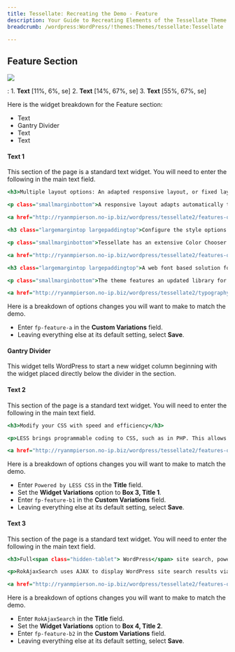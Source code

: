 ```yaml
---
title: Tessellate: Recreating the Demo - Feature
description: Your Guide to Recreating Elements of the Tessellate Theme for WordPress
breadcrumb: /wordpress:WordPress/!themes:Themes/tessellate:Tessellate

---
```


Feature Section
-----

![][demo]

:   1. **Text** [11%, 6%, se]
    2. **Text** [14%, 67%, se]
    3. **Text** [55%, 67%, se]

Here is the widget breakdown for the Feature section:

* Text
* Gantry Divider
* Text
* Text

#### Text 1

This section of the page is a standard text widget. You will need to enter the following in the main text field.

~~~ .html
<h3>Multiple layout options: An adapted responsive layout, or fixed layouts at 960px or 1200px wide</h3>

<p class="smallmarginbottom">A responsive layout adapts automatically to the viewing device's width, such as mobile, tablet or desktop, without the need for a separate layout or content. Mobile modes have a unique menu to aid usability. 960px and 1200px fixed layout options are also available.</p>

<a href="http://ryanmpierson.no-ip.biz/wordpress/tessellate2/features-overview/" class="readon4">Read More</a>

<h3 class="largemargintop largepaddingtop">Configure the style options of Tessellate, quickly and easily, in theme settings page</h3>

<p class="smallmarginbottom">Tessellate has an extensive Color Chooser in theme settings page to provide intricate controls for each section, inclusive of overlay type, text color, background color, as well as accent colors. Edit preexisting or create new presets.</p>

<a href="http://ryanmpierson.no-ip.biz/wordpress/tessellate2/features-overview/" class="readon4">Read More</a>

<h3 class="largemargintop largepaddingtop">A web font based solution for adding icons, allowing them to be extensively styled via CSS</h3>

<p class="smallmarginbottom">The theme features an updated library for Font Awesome with version 4+. This offers over 350 icons, which are fully scalable and easy to integrate into the design of the template and/or content, from widget titles to inside content items themselves.</p>

<a href="http://ryanmpierson.no-ip.biz/wordpress/tessellate2/typography/" class="readon4">Read More</a>
~~~

Here is a breakdown of options changes you will want to make to match the demo.

* Enter `fp-feature-a` in the **Custom Variations** field.
* Leaving everything else at its default setting, select **Save**.

#### Gantry Divider

This widget tells WordPress to start a new widget column beginning with the widget placed directly below the divider in the section.

#### Text 2

This section of the page is a standard text widget. You will need to enter the following in the main text field.

~~~ .html
<h3>Modify your CSS with speed and efficiency</h3>

<p>LESS brings programmable coding to CSS, such as in PHP. This allows for variables and more complex operations in the stylesheets, making easier to create, update and customize.</p>

<a href="http://ryanmpierson.no-ip.biz/wordpress/tessellate2/features-overview/" class="readon4">Read More</a>
~~~

Here is a breakdown of options changes you will want to make to match the demo.

* Enter `Powered by LESS CSS` in the **Title** field.
* Set the **Widget Variations** option to **Box 3, Title 1**.
* Enter `fp-feature-b1` in the **Custom Variations** field.
* Leaving everything else at its default setting, select **Save**.

#### Text 3

This section of the page is a standard text widget. You will need to enter the following in the main text field.

~~~ .html
<h3>Full<span class="hidden-tablet"> WordPress</span> site search, powered by AJAX</h3>

<p>RokAjaxSearch uses AJAX to display WordPress site search results via a popup modal as you type, without the need for refreshing the page or being directed to a separate search page.</p>

<a href="http://ryanmpierson.no-ip.biz/wordpress/tessellate2/features-overview/" class="readon5">Read More</a>
~~~

Here is a breakdown of options changes you will want to make to match the demo.

* Enter `RokAjaxSearch` in the **Title** field.
* Set the **Widget Variations** option to **Box 4, Title 2**.
* Enter `fp-feature-b2` in the **Custom Variations** field.
* Leaving everything else at its default setting, select **Save**.

[demo]: assets/demo_4.jpeg
[faq]: faq.md
